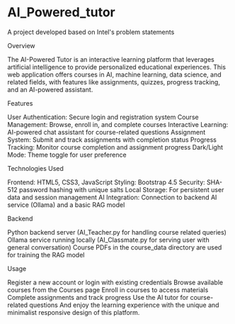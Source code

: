 # AI_Powered_tutor

A project developed based on Intel's problem statements

Overview

The AI-Powered Tutor is an interactive learning platform that leverages artificial intelligence to provide personalized educational experiences. This web application offers courses in AI, machine learning, data science, and related fields, with features like assignments, quizzes, progress tracking, and an AI-powered assistant.

Features

User Authentication: Secure login and registration system
Course Management: Browse, enroll in, and complete courses
Interactive Learning: AI-powered chat assistant for course-related questions
Assignment System: Submit and track assignments with completion status
Progress Tracking: Monitor course completion and assignment progress
Dark/Light Mode: Theme toggle for user preference

Technologies Used

Frontend: HTML5, CSS3, JavaScript
Styling: Bootstrap 4.5
Security: SHA-512 password hashing with unique salts
Local Storage: For persistent user data and session management
AI Integration: Connection to backend AI service (Ollama) and a basic RAG model

Backend 

Python backend server (AI_Teacher.py for handling course related queries)
Ollama service running locally (AI_Classmate.py for serving user with general conversation)
Course PDFs in the course_data directory are used for training the RAG model

Usage

Register a new account or login with existing credentials
Browse available courses from the Courses page
Enroll in courses to access materials
Complete assignments and track progress
Use the AI tutor for course-related questions
And enjoy the learning experience with the unique and minimalist responsive design of this platform.
